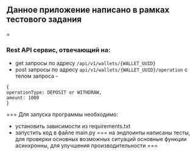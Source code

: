 ## Данное приложение написано в рамках тестового задания 
=
### Rest API сервис, отвечающий на:
* get запросы по адресу `/api/v1/wallets/{WALLET_UUID}`
* post запросы по адресу `api/v1/wallets/{WALLET_UUID}/operation` c телом запроса -
```
{
operationType: DEPOSIT or WITHDRAW,
amount: 1000
}
```
===
Для запуска программы необходимо:
- установить зависимости из requirements.txt
- запустить код в файле main.py
===
на эндпоинты написаны тесты, для проверки основных возможных ситуаций
основные функции асинхронны, для улучшения производительности
===


